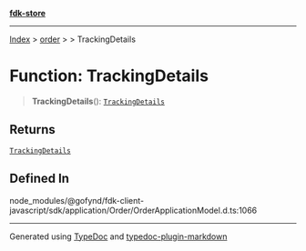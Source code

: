 [**fdk-store**](../../../README.md)
***

[Index](../../../API.md) > [order](../../README.md) > [<internal>](../README.md) > TrackingDetails

# Function: TrackingDetails

> **TrackingDetails**(): [`TrackingDetails`](../type-aliases/type-alias.TrackingDetails.md)

## Returns

[`TrackingDetails`](../type-aliases/type-alias.TrackingDetails.md)

## Defined In

node\_modules/@gofynd/fdk-client-javascript/sdk/application/Order/OrderApplicationModel.d.ts:1066

***
Generated using [TypeDoc](https://typedoc.org/) and [typedoc-plugin-markdown](https://www.npmjs.com/package/typedoc-plugin-markdown)
